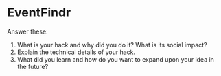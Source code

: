 # EventFindr

Answer these:

1. What is your hack and why did you do it? What is its social impact?
2. Explain the technical details of your hack.
3. What did you learn and how do you want to expand upon your idea in the future?

